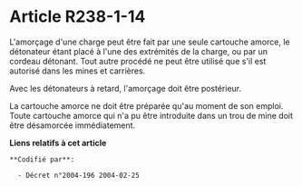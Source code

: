 # Article R238-1-14

L'amorçage d'une charge peut être fait par une seule cartouche amorce, le détonateur étant placé à l'une des extrémités de la
charge, ou par un cordeau détonant. Tout autre procédé ne peut être utilisé que s'il est autorisé dans les mines et
carrières.

Avec les détonateurs à retard, l'amorçage doit être postérieur.

La cartouche amorce ne doit être préparée qu'au moment de son emploi. Toute cartouche amorce qui n'a pu être introduite dans
un trou de mine doit être désamorcée immédiatement.

**Liens relatifs à cet article**

	**Codifié par**:

	  - Décret n°2004-196 2004-02-25

